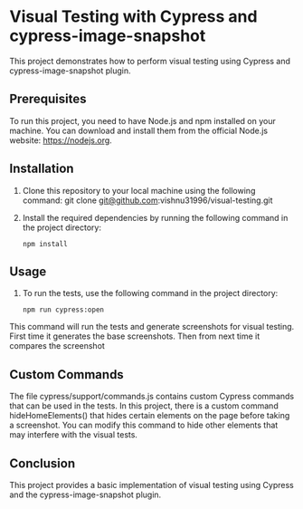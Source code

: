 # Visual Testing with Cypress and cypress-image-snapshot

This project demonstrates how to perform visual testing using Cypress and cypress-image-snapshot plugin.

## Prerequisites

To run this project, you need to have Node.js and npm installed on your machine. You can download and install them from the official Node.js website: https://nodejs.org.

## Installation

1. Clone this repository to your local machine using the following command: 
    git clone git@github.com:vishnu31996/visual-testing.git

2. Install the required dependencies by running the following command in the project directory:

    `npm install`


## Usage

1. To run the tests, use the following command in the project directory:

    `npm run cypress:open`

This command will run the tests and generate screenshots for visual testing. First time it generates the base screenshots. Then from next time it compares the screenshot

## Custom Commands

The file cypress/support/commands.js contains custom Cypress commands that can be used in the tests. In this project, there is a custom command hideHomeElements() that hides certain elements on the page before taking a screenshot. You can modify this command to hide other elements that may interfere with the visual tests.

## Conclusion
This project provides a basic implementation of visual testing using Cypress and the cypress-image-snapshot plugin.



